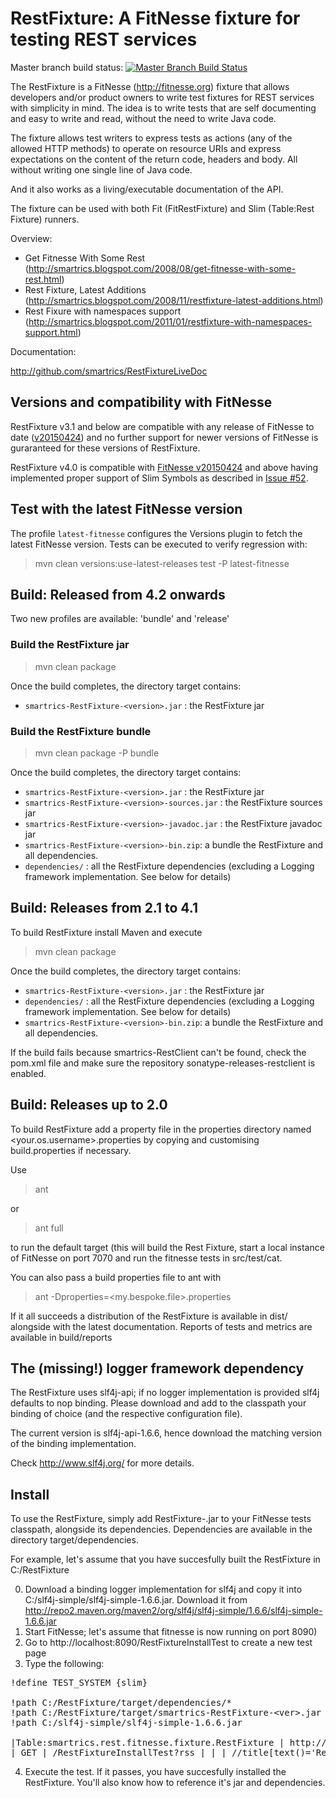 RestFixture: A FitNesse fixture for testing REST services
=========================================================

Master branch build status: [![Master Branch Build Status](https://travis-ci.org/smartrics/RestFixture.svg?branch=master)](https://travis-ci.org/smartrics/RestFixture)

The RestFixture is a FitNesse (http://fitnesse.org)  fixture that allows
developers and/or product owners to write test fixtures for REST services
with simplicity in mind. The idea is to write tests that are self
documenting and easy to write and read, without the need to write Java code.

The fixture allows test writers to express tests as actions (any of the
allowed HTTP methods) to operate on resource URIs and express expectations on
the content of the return code, headers and body. All without writing one
single line of Java code.

And it also works as a living/executable documentation of the API.

The fixture can be used with both Fit (FitRestFixture) and Slim (Table:Rest Fixture) runners.

Overview:

* Get Fitnesse With Some Rest (http://smartrics.blogspot.com/2008/08/get-fitnesse-with-some-rest.html)
* Rest Fixture, Latest Additions (http://smartrics.blogspot.com/2008/11/restfixture-latest-additions.html)
* Rest Fixure with namespaces support (http://smartrics.blogspot.com/2011/01/restfixture-with-namespaces-support.html)

Documentation:

http://github.com/smartrics/RestFixtureLiveDoc


Versions and compatibility with FitNesse
----------------------------------------

RestFixture v3.1 and below are compatible with any release of FitNesse to date
([v20150424](http://mvnrepository.com/artifact/org.fitnesse/fitnesse/20150424)) and no further support for newer versions
of FitNesse is guraranteed for these versions of RestFixture.

RestFixture v4.0 is compatible with [FitNesse v20150424](http://mvnrepository.com/artifact/org.fitnesse/fitnesse/20150424)
and above having implemented proper support of Slim Symbols as described in [Issue #52](https://github.com/smartrics/RestFixture/issues/52).

Test with the latest FitNesse version
-------------------------------------

The profile `latest-fitnesse` configures the Versions plugin to fetch the latest FitNesse version. Tests can be executed to verify regression with:

> mvn clean versions:use-latest-releases test -P latest-fitnesse

Build: Released from 4.2 onwards
--------------------------------

Two new profiles are available: 'bundle' and 'release' 

### Build the RestFixture jar ###### 

> mvn clean package

Once the build completes, the directory target contains:

* <code>smartrics-RestFixture-&lt;version>.jar</code> : the RestFixture jar

### Build the RestFixture bundle ###### 

> mvn clean package -P bundle 

Once the build completes, the directory target contains:

* <code>smartrics-RestFixture-&lt;version>.jar</code> : the RestFixture jar
* <code>smartrics-RestFixture-&lt;version>-sources.jar</code> : the RestFixture sources jar
* <code>smartrics-RestFixture-&lt;version>-javadoc.jar</code> : the RestFixture javadoc jar
* <code>smartrics-RestFixture-&lt;version>-bin.zip</code>: a bundle the RestFixture and all dependencies.
* <code>dependencies/</code> : all the RestFixture dependencies (excluding a Logging framework implementation. See below for details)


Build: Releases from 2.1 to 4.1
-------------------------------

To build RestFixture install Maven and execute

> mvn clean package

Once the build completes, the directory target contains:

* <code>smartrics-RestFixture-&lt;version>.jar</code> : the RestFixture jar
* <code>dependencies/</code> : all the RestFixture dependencies (excluding a Logging framework implementation. See below for details)
* <code>smartrics-RestFixture-&lt;version>-bin.zip</code>: a bundle the RestFixture and all dependencies.

If the build fails because smartrics-RestClient can't be found, check the pom.xml file and make sure the repository
sonatype-releases-restclient is enabled.

Build: Releases up to 2.0
-------------------------

To build RestFixture add a property file in the properties directory named <your.os.username>.properties 
by copying and customising build.properties if necessary.

Use

> ant

or

> ant full

to run the default target (this will build the Rest Fixture, start a local instance
of FitNesse on port 7070 and run the fitnesse tests in src/test/cat. 

You can also pass a build properties file to ant with 

> ant -Dproperties=<my.bespoke.file>.properties

If it all succeeds a distribution of the RestFixture is available in dist/ alongside with the latest 
documentation. Reports of tests and metrics are available in build/reports

The (missing!) logger framework dependency
------------------------------------------

The RestFixture uses slf4j-api; if no logger implementation is provided slf4j defaults to nop binding. 
Please download and add to the classpath your binding of choice (and the respective configuration file).

The current version is slf4j-api-1.6.6, hence download the matching version of the binding implementation.

Check http://www.slf4j.org/ for more details.

Install
-------

To use the RestFixture, simply add RestFixture-<ver>.jar to your FitNesse tests classpath,
alongside its dependencies. Dependencies are available in the directory target/dependencies.

For example, let's assume that you have succesfully built the RestFixture in C:/RestFixture

0. Download a binding logger implementation for slf4j and copy it into C:/slf4j-simple/slf4j-simple-1.6.6.jar. Download it from http://repo2.maven.org/maven2/org/slf4j/slf4j-simple/1.6.6/slf4j-simple-1.6.6.jar
1. Start FitNesse; let's assume that fitnesse is now running on port 8090)
2. Go to http://localhost:8090/RestFixtureInstallTest to create a new test page
3. Type the following:

<pre>
!define TEST_SYSTEM {slim}

!path C:/RestFixture/target/dependencies/*
!path C:/RestFixture/target/smartrics-RestFixture-&ltver>.jar
!path C:/slf4j-simple/slf4j-simple-1.6.6.jar

|Table:smartrics.rest.fitnesse.fixture.RestFixture | http://localhost:8090 |
| GET | /RestFixtureInstallTest?rss | | | //title[text()='RestFixtureInstallTest']|
</pre>
 
4. Execute the test. If it passes, you have succesfully installed the RestFixture. You'll also know how to reference it's jar and dependencies.
 
